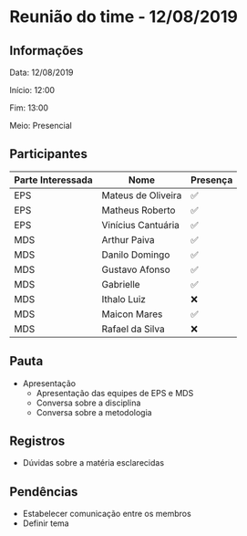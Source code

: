 # Reunião do time - 12/08/2019

## Informações

Data: 12/08/2019

Início: 12:00

Fim: 13:00

Meio: Presencial

## Participantes

|Parte Interessada|Nome|Presença|
|-----------------|----|--------|
|EPS|Mateus de Oliveira| :white_check_mark:|
|EPS|Matheus Roberto| :white_check_mark:|
|EPS|Vinícius Cantuária| :white_check_mark:|
|MDS|Arthur Paiva| :white_check_mark:|
|MDS|Danilo Domingo| :white_check_mark:|
|MDS|Gustavo Afonso| :white_check_mark:|
|MDS|Gabrielle| :white_check_mark:|
|MDS|Ithalo Luiz| :x:|
|MDS|Maicon Mares| :white_check_mark:|
|MDS|Rafael da Silva| :x:|


## Pauta

* Apresentação
  * Apresentação das equipes de EPS e MDS
  * Conversa sobre a disciplina
  * Conversa sobre a metodologia

## Registros

* Dúvidas sobre a matéria esclarecidas

## Pendências

* Estabelecer comunicação entre os membros
* Definir tema

